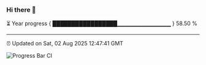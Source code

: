 ### Hi there 👋

⏳ Year progress { █████████████████▁▁▁▁▁▁▁▁▁▁▁▁▁ } 58.50 %

---

⏰ Updated on Sat, 02 Aug 2025 12:47:41 GMT

![Progress Bar CI](https://github.com/liununu/liununu/workflows/Progress%20Bar%20CI/badge.svg)
